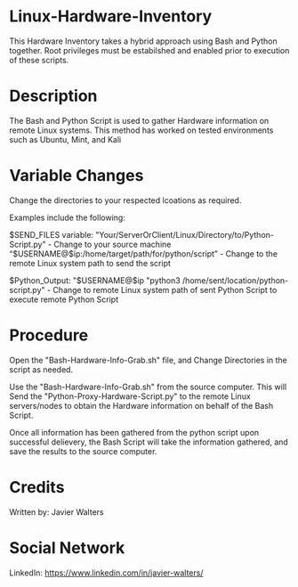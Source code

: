 # Linux-Hardware-Inventory
This Hardware Inventory takes a hybrid approach using Bash and Python together. 
Root privileges must be estabilshed and enabled prior to execution of these scripts. 

# Description
The Bash and Python Script is used to gather Hardware information on remote Linux systems. This method has worked on tested environments such as Ubuntu, Mint, and Kali

# Variable Changes
Change the directories to your respected lcoations as required. 

Examples include the following:

$SEND_FILES variable:
"Your/ServerOrClient/Linux/Directory/to/Python-Script.py" - Change to your source machine
“$USERNAME@$ip:/home/target/path/for/python/script” - Change to the remote Linux system path to send the script

$Python_Output:
"$USERNAME@$ip "python3 /home/sent/location/python-script.py" - Change to remote Linux system path of sent Python Script to execute remote Python Script

# Procedure
Open the "Bash-Hardware-Info-Grab.sh" file, and Change Directories in the script as needed. 

Use the "Bash-Hardware-Info-Grab.sh" from the source computer. This will Send the "Python-Proxy-Hardware-Script.py" to the remote Linux servers/nodes to obtain the Hardware information on behalf of the Bash Script. 

Once all information has been gathered from the python script upon successful delievery, the Bash Script will take the information gathered, and save the results to the source computer. 

# Credits
Written by: Javier Walters

# Social Network
LinkedIn: https://www.linkedin.com/in/javier-walters/


